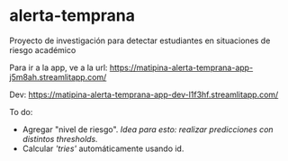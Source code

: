 # alerta-temprana

Proyecto de investigación para detectar estudiantes en situaciones de riesgo académico

Para ir a la app, ve a la url: https://matipina-alerta-temprana-app-j5m8ah.streamlitapp.com/

Dev: https://matipina-alerta-temprana-app-dev-l1f3hf.streamlitapp.com/

To do:

* Agregar "nivel de riesgo". *Idea para esto: realizar predicciones con distintos thresholds.*
* Calcular *'tries'* automáticamente usando id.
